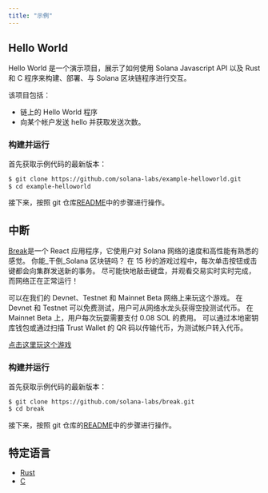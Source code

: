 ```yaml
---
title: "示例"
---
```


## Hello World

Hello World 是一个演示项目，展示了如何使用 Solana Javascript API 以及 Rust 和 C 程序来构建、部署、与 Solana 区块链程序进行交互。

该项目包括：

- 链上的 Hello World 程序
- 向某个帐户发送 hello 并获取发送次数。

### 构建并运行

首先获取示例代码的最新版本：

```bash
$ git clone https://github.com/solana-labs/example-helloworld.git
$ cd example-helloworld
```

接下来，按照 git 仓库[README](https://github.com/solana-labs/example-helloworld/blob/master/README.md)中的步骤进行操作。

## 中断

[Break](https://break.solana.com/)是一个 React 应用程序，它使用户对 Solana 网络的速度和高性能有熟悉的感觉。 你能\_干倒\_Solana 区块链吗？ 在 15 秒的游戏过程中，每次单击按钮或击键都会向集群发送新的事务。 尽可能快地敲击键盘，并观看交易实时实时完成，而网络正在正常运行！

可以在我们的 Devnet、Testnet 和 Mainnet Beta 网络上来玩这个游戏。 在 Devnet 和 Testnet 可以免费测试，用户可从网络水龙头获得空投测试代币。 在 Mainnet Beta 上，用户每次玩耍需要支付 0.08 SOL 的费用。 可以通过本地密钥库钱包或通过扫描 Trust Wallet 的 QR 码以传输代币，为测试帐户转入代币。

[点击这里玩这个游戏](https://break.solana.com/)

### 构建并运行

首先获取示例代码的最新版本：

```bash
$ git clone https://github.com/solana-labs/break.git
$ cd break
```

接下来，按照 git 仓库的[README](https://github.com/solana-labs/break/blob/master/README.md)中的步骤进行操作。

## 特定语言

- [Rust](developing-rust.md#examples)
- [C](developing-c.md#examples)
